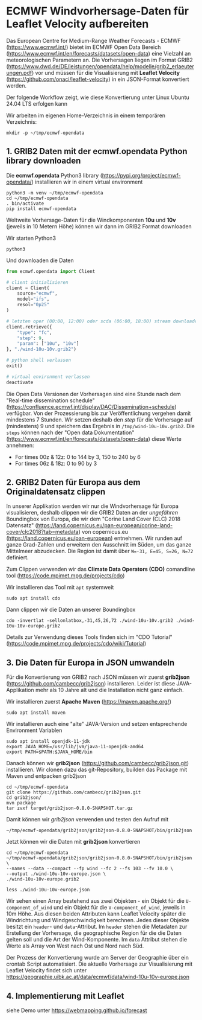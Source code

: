 # ECMWF Windvorhersage-Daten für Leaflet Velocity aufbereiten

Das European Centre for Medium-Range Weather Forecasts - ECMWF (<https://www.ecmwf.int/>) bietet im ECMWF Open Data Bereich (<https://www.ecmwf.int/en/forecasts/datasets/open-data>) eine Vielzahl an meteorologischen Parametern an. Die Vorhersagen liegen im Format GRIB2 (<https://www.dwd.de/DE/leistungen/opendata/help/modelle/grib2_erlaeuterungen.pdf>) vor und müssen für die Visualisierung mit **Leaflet Velocity** (<https://github.com/onaci/leaflet-velocity>) in ein JSON-Format konvertiert werden.

Der folgende Workflow zeigt, wie diese Konvertierung unter Linux Ubuntu 24.04 LTS erfolgen kann

Wir arbeiten im eigenen Home-Verzeichnis in einem temporären Verzeichnis:

```shell
mkdir -p ~/tmp/ecmwf-opendata
```

## 1. GRIB2 Daten mit der ecmwf.opendata Python library downloaden

Die **ecmwf.opendata** Python3 library (<https://pypi.org/project/ecmwf-opendata/>) installieren wir in einem virtual environment

```shell
python3 -m venv ~/tmp/ecmwf-opendata
cd ~/tmp/ecmwf-opendata
. bin/activate
pip install ecmwf-opendata
```

Weltweite Vorhersage-Daten für die Windkomponenten **10u** und **10v** (jeweils in 10 Metern Höhe) können wir dann im GRIB2 Format downloaden

Wir starten Python3

```shell
python3
```

Und downloaden die Daten

```python
from ecmwf.opendata import Client

# client initialisieren
client = Client(
    source="ecmwf",
    model="ifs",
    resol="0p25"
)

# letzten oper (00:00, 12:00) oder scda (06:00, 18:00) stream downloaden
client.retrieve({
    "type": "fc",
    "step": 9,
    "param": ["10u", "10v"]
}, "./wind-10u-10v.grib2")

# python shell verlassen
exit()

# virtual environment verlassen
deactivate
```

Die Open Data Versionen der Vorhersagen sind eine Stunde nach dem "Real-time dissemination schedule" (<https://confluence.ecmwf.int/display/DAC/Dissemination+schedule>) verfügbar. Von der Prozessierung bis zur Veröffentlichung vergehen damit mindestens 7 Stunden. Wir setzen deshalb den *step* für die Vorhersage auf (mindestens) 9 und speichern das Ergebnis in `/tmp/wind-10u-10v.grib2`. Die `steps` können nach der "Open data Dokumentation" (<https://www.ecmwf.int/en/forecasts/datasets/open-data>) diese Werte annehmen:

* For times 00z & 12z: 0 to 144 by 3, 150 to 240 by 6
* For times 06z & 18z: 0 to 90 by 3

## 2. GRIB2 Daten für Europa aus dem Originaldatensatz clippen

In unserer Applikation werden wir nur die Windvorhersage für Europa visualisieren, deshalb clippen wir die GRIB2 Daten an der *ungefähren* Boundingbox von Europa, die wir dem "Corine Land Cover (CLC) 2018 Datensatz" (<https://land.copernicus.eu/pan-european/corine-land-cover/clc2018?tab=metadata>) von copernicus.eu (<https://land.copernicus.eu/pan-european>) entnehmen. Wir runden auf ganze Grad-Zahlen und erweitern den Ausschnitt im Süden, um das ganze Mittelmeer abzudecken. Die Region ist damit über `W=-31, E=45, S=26, N=72` definiert.

Zum Clippen verwenden wir das **Climate Data Operators (CDO)** comandline tool (<https://code.mpimet.mpg.de/projects/cdo>)

Wir installieren das Tool mit `apt` systemweit

```shell
sudo apt install cdo
```

Dann clippen wir die Daten an unserer Boundingbox

```shell
cdo -invertlat -sellonlatbox,-31,45,26,72 ./wind-10u-10v.grib2 ./wind-10u-10v-europe.grib2
```

Details zur Verwendung dieses Tools finden sich im "CDO Tutorial" (<https://code.mpimet.mpg.de/projects/cdo/wiki/Tutorial>)


## 3. Die Daten für Europa in JSON umwandeln

Für die Konvertierung von GRIB2 nach JSON müssen wir zuerst **grib2json** (<https://github.com/cambecc/grib2json>) installieren. Leider ist diese JAVA-Applikation mehr als 10 Jahre alt und die Installation nicht ganz einfach.

Wir installieren zuerst **Apache Maven** (<https://maven.apache.org/>)

```shell
sudo apt install maven
```

Wir installieren auch eine "alte" JAVA-Version und setzen entsprechende Environment Variablen

```shell
sudo apt install openjdk-11-jdk
export JAVA_HOME=/usr/lib/jvm/java-11-openjdk-amd64
export PATH=$PATH:$JAVA_HOME/bin
```

Danach können wir **grib2json** (<https://github.com/cambecc/grib2json.git>) installieren. Wir clonen dazu das git-Repository, builden das Package mit Maven und entpacken grib2json

```shell
cd ~/tmp/ecmwf-opendata
git clone https://github.com/cambecc/grib2json.git
cd grib2json/
mvn package
tar zvxf target/grib2json-0.8.0-SNAPSHOT.tar.gz
```
    
Damit können wir *grib2json* verwenden und testen den Aufruf mit

```shell
~/tmp/ecmwf-opendata/grib2json/grib2json-0.8.0-SNAPSHOT/bin/grib2json
```

Jetzt können wir die Daten mit **grib2json** konvertieren

```shell
cd ~/tmp/ecmwf-opendata
~/tmp/ecmwf-opendata/grib2json/grib2json-0.8.0-SNAPSHOT/bin/grib2json \
--names --data --compact --fp wind --fc 2 --fs 103 --fv 10.0 \
--output ./wind-10u-10v-europe.json \
./wind-10u-10v-europe.grib2

less ./wind-10u-10v-europe.json
```

Wir sehen einen Array bestehend aus zwei Objekten - ein Objekt für die `U-component_of_wind` und ein Objekt für die `V-component_of_wind`, jeweils in 10m Höhe. Aus diesen beiden Attributen kann Leaflet Velocity später die Windrichtung und Windgeschwindigkeit berechnen. Jedes dieser Objekte besitzt ein `header`-  und `data`-Attribut. Im `header` stehen die Metadaten zur Erstellung der Vorhersage, die geographische Region für die die Daten gelten soll und die Art der Wind-Komponente. Im `data` Attribut stehen die Werte als Array von West nach Ost und Nord nach Süd.

Der Prozess der Konvertierung wurde am Server der Geographie über ein crontab Script automatisiert. Die aktuelle Vorhersage zur Visualisierung mit Leaflet Velocity findet sich unter <https://geographie.uibk.ac.at/data/ecmwf/data/wind-10u-10v-europe.json>

## 4. Implementierung mit Leaflet

siehe Demo unter <https://webmapping.github.io/forecast>
